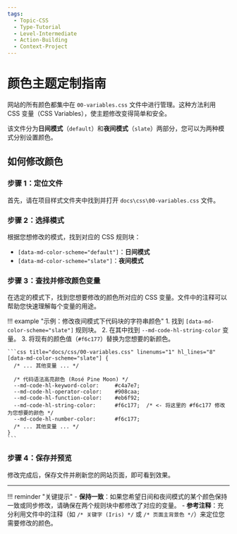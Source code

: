 ```yaml
---
tags:
  - Topic-CSS
  - Type-Tutorial
  - Level-Intermediate
  - Action-Building
  - Context-Project
---
```


# 颜色主题定制指南

网站的所有颜色都集中在 `00-variables.css` 文件中进行管理。这种方法利用 CSS 变量（CSS Variables），使主题修改变得简单和安全。

该文件分为**日间模式**（`default`）和**夜间模式**（`slate`）两部分，您可以为两种模式分别设置颜色。

## 如何修改颜色

### 步骤 1：定位文件

首先，请在项目样式文件夹中找到并打开 `docs\css\00-variables.css` 文件。

### 步骤 2：选择模式

根据您想修改的模式，找到对应的 CSS 规则块：

-   `[data-md-color-scheme="default"]`：**日间模式**
-   `[data-md-color-scheme="slate"]`：**夜间模式**

### 步骤 3：查找并修改颜色变量

在选定的模式下，找到您想要修改的颜色所对应的 CSS 变量。文件中的注释可以帮助您快速理解每个变量的用途。

!!! example "示例：修改夜间模式下代码块的字符串颜色"
    1.  找到 `[data-md-color-scheme="slate"]` 规则块。
    2.  在其中找到 `--md-code-hl-string-color` 变量。
    3.  将现有的颜色值（`#f6c177`）替换为您想要的新颜色。

    ```css title="docs/css/00-variables.css" linenums="1" hl_lines="8"
    [data-md-color-scheme="slate"] {
      /* ... 其他变量 ... */

      /* 代码语法高亮颜色 (Rosé Pine Moon) */
      --md-code-hl-keyword-color:     #c4a7e7;
      --md-code-hl-operator-color:    #908caa;
      --md-code-hl-function-color:    #eb6f92;
      --md-code-hl-string-color:      #f6c177;  /* <- 将这里的 #f6c177 修改为您想要的颜色 */
      --md-code-hl-number-color:      #f6c177;
      /* ... 其他变量 ... */
    }
    ```

### 步骤 4：保存并预览

修改完成后，保存文件并刷新您的网站页面，即可看到效果。

---

!!! reminder "关键提示"
    - **保持一致**：如果您希望日间和夜间模式的某个颜色保持一致或同步修改，请确保在两个规则块中都修改了对应的变量。
    - **参考注释**：充分利用文件中的注释（如 `/* 关键字 (Iris) */` 或 `/* 页面主背景色 */`）来定位您需要修改的颜色。
